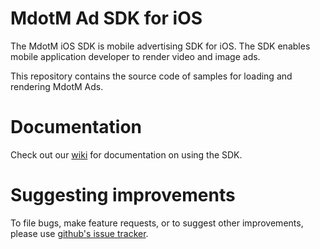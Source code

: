 MdotM Ad SDK for iOS
=============================
The MdotM iOS SDK is mobile advertising SDK for iOS. The SDK enables mobile application developer to render video and image ads.

This repository contains the source code of samples for loading and rendering MdotM Ads.

Documentation
==============
Check out our [wiki](http://docs.mdotm.com/index.php/MdotM_iOS_SDK) for documentation on using the SDK.

Suggesting improvements
=======================
To file bugs, make feature requests, or to suggest other improvements, please use [github's issue tracker](https://github.com/sourabhniyogi/mdotmiossampleapp/issues).
